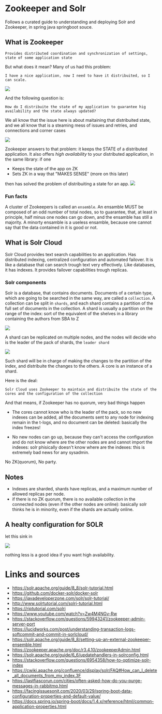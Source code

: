 # Zookeeper and Solr

Follows a curated guide to understanding and deploying Solr and Zookeeper, in spring java springboot souce.

## What is Zookeeper

```Provides distributed coordination and synchronization of settings, state of some application state```

But what does it mean? Many of us had this problem: 

```I have a nice application, now I need to have it distribuited, so I can scale.``` 

![](diagrams/out/apps-with-state.png)

And the following question is: 

```How do I distribuite the state of my application to guarantee hig availability and the state always updated?```

We all know that the issue here is about maitaining that distribuited state, and we all know that is a steaming mess of issues and retries, and connections and corner cases

![](diagrams/out/apps-with-state-no-zk.png)

Zookeeper answers to that problem:  it keeps the STATE of a distributed application. It also offers _high availability_ to your distributed application, in the same library: if one

- Keeps the state of the app on ZK
- Sets ZK in a way that "MAKES SENSE" (more on this later)

then has solved the problem of distribuiting a state for an app.
![](diagrams/out/apps-with-state-zk.png)

### Fun facts

A cluster of Zookeepers is called an ```ensemble```. An ensamble MUST be composed of an odd number of total nodes, so to guarantee, that, at least in principle, half minus one nodes can go down, and the ensamble has still a majority. A minorty ensamble is a useless ensamble, because one cannot say that the data contained in it is good or not.

## What is Solr Cloud

Solr Cloud provides text search capabilities to an application. Has distributed indexing, centralized configuration and automated failover. It is like a database that can search trough text very effectively. Like databases, it has indexes. It provides failover capabilities trough replicas.

### Solr components

Solr is a database, that contains documents. Documents of a certain type, which are going to be searched in the same way, are called a ```collection```.
A collection can be split in ```shards```, and each shard contains a partition of the full set of documents in the collection. A shard is usually
a partition on the range of the index: sort of the equivalent of the shelves
in a library containing the authors from SBA to Z

![](diagrams/out/solr-cloud-logical.png)

A shard can be replicated on multiple nodes, and the nodes will decide
who is the leader of the pack of shards, the ```leader shard```

![](diagrams/out/solr-cloud-physical.png)

Such shard will be in charge of making the changes to the partition of the index, and distribuite the changes to the others. A core is an instance of a shard.

Here is the deal:

```Solr Cloud uses Zookeeper to maintain and distribuite the state of the cores and the configuration of the collection```

And that means, if Zookeeper has no quorum, very bad things happen

- The cores cannot know who is the leader of the pack, so no new indexes can be added, all the documents sent to any node for indexing remain in the t-logs, and no document can be deleted: basically the index freezes!

- No new nodes can go up, because they can't access the configuration and do not know where are the other nodes are and cannot import the indexes: solr phisically doesn't know where are the indexes: this is extremely bad news for any sysadmin.

No ZK(quorum), No party.

## Notes
- Indexes are sharded, shards have replicas, and a maximum number of allowed replicas per node.
- if there is no ZK quorum, there is no available collection in the connected nodes (even if the other nodes are online): basically solr thinks he is in minority, even if the shards are actually online.

## A healty configuration for SOLR

let this sink in

![](diagrams/out/healty-solr.png)

 nothing less is a good idea if you want high availability.


# Links and sources
- https://solr.apache.org/guide/8_8/solr-tutorial.html
- https://github.com/docker-solr/docker-solr
- https://javadeveloperzone.com/solr/solr-tutorial/
- http://www.solrtutorial.com/solrj-tutorial.html
- https://riptutorial.com/solrj
- https://www.youtube.com/watch?v=Zw4M4NGv-Rw
- https://stackoverflow.com/questions/59943241/zookeeper-admin-server-port
- https://lucidworks.com/post/understanding-transaction-logs-softcommit-and-commit-in-sorlcloud/
- https://solr.apache.org/guide/8_8/setting-up-an-external-zookeeper-ensemble.html
- https://zookeeper.apache.org/doc/r3.4.10/zookeeperAdmin.html
- https://solr.apache.org/guide/6_6/updatehandlers-in-solrconfig.html
- https://stackoverflow.com/questions/6954358/how-to-optimize-solr-index
- https://cwiki.apache.org/confluence/display/solr/FAQ#How_can_I_delete_all_documents_from_my_index.3F
- https://lastfiascorun.com/cities/often-asked-how-do-you-purge-messages-in-rabbitmq.html
- https://facingissuesonit.com/2020/03/29/spring-boot-data-configuration-properties-and-default-value/
- https://docs.spring.io/spring-boot/docs/1.4.x/reference/html/common-application-properties.html